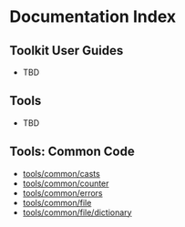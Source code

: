 Documentation Index
===================

## Toolkit User Guides
* TBD

## Tools 
* TBD

## Tools: Common Code
* [tools/common/casts](../tools/common/casts/README.md)
* [tools/common/counter](../tools/common/counter/README.md)
* [tools/common/errors](../tools/common/errors/README.md)
* [tools/common/file](../tools/common/file/README.md)
* [tools/common/file/dictionary](../tools/common/dictionary/README.md)